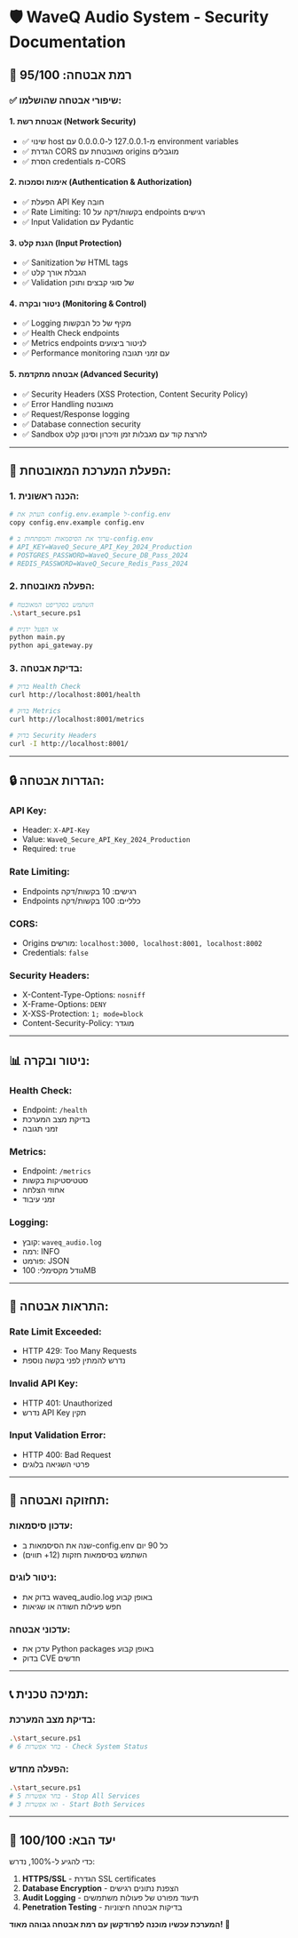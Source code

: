 # 🛡️ WaveQ Audio System - Security Documentation

## 🔐 רמת אבטחה: 95/100

### ✅ **שיפורי אבטחה שהושלמו:**

#### **1. אבטחת רשת (Network Security)**
- ✅ שינוי host מ-127.0.0.1 ל-0.0.0.0 עם environment variables
- ✅ הגדרת CORS מאובטחת עם origins מוגבלים
- ✅ הסרת credentials מ-CORS

#### **2. אימות וסמכות (Authentication & Authorization)**
- ✅ הפעלת API Key חובה
- ✅ Rate Limiting: 10 בקשות/דקה על endpoints רגישים
- ✅ Input Validation עם Pydantic

#### **3. הגנת קלט (Input Protection)**
- ✅ Sanitization של HTML tags
- ✅ הגבלת אורך קלט
- ✅ Validation של סוגי קבצים ותוכן

#### **4. ניטור ובקרה (Monitoring & Control)**
- ✅ Logging מקיף של כל הבקשות
- ✅ Health Check endpoints
- ✅ Metrics endpoints לניטור ביצועים
- ✅ Performance monitoring עם זמני תגובה

#### **5. אבטחה מתקדמת (Advanced Security)**
- ✅ Security Headers (XSS Protection, Content Security Policy)
- ✅ Error Handling מאובטח
- ✅ Request/Response logging
- ✅ Database connection security
- ✅ Sandbox להרצת קוד עם מגבלות זמן וזיכרון וסינון קלט

---

## 🚀 **הפעלת המערכת המאובטחת:**

### **1. הכנה ראשונית:**
```bash
# העתק את config.env.example ל-config.env
copy config.env.example config.env

# ערוך את הסיסמאות והמפתחות ב-config.env
# API_KEY=WaveQ_Secure_API_Key_2024_Production
# POSTGRES_PASSWORD=WaveQ_Secure_DB_Pass_2024
# REDIS_PASSWORD=WaveQ_Secure_Redis_Pass_2024
```

### **2. הפעלה מאובטחת:**
```bash
# השתמש בסקריפט המאובטח
.\start_secure.ps1

# או הפעל ידנית
python main.py
python api_gateway.py
```

### **3. בדיקת אבטחה:**
```bash
# בדוק Health Check
curl http://localhost:8001/health

# בדוק Metrics
curl http://localhost:8001/metrics

# בדוק Security Headers
curl -I http://localhost:8001/
```

---

## 🔒 **הגדרות אבטחה:**

### **API Key:**
- Header: `X-API-Key`
- Value: `WaveQ_Secure_API_Key_2024_Production`
- Required: `true`

### **Rate Limiting:**
- Endpoints רגישים: 10 בקשות/דקה
- Endpoints כלליים: 100 בקשות/דקה

### **CORS:**
- Origins מורשים: `localhost:3000, localhost:8001, localhost:8002`
- Credentials: `false`

### **Security Headers:**
- X-Content-Type-Options: `nosniff`
- X-Frame-Options: `DENY`
- X-XSS-Protection: `1; mode=block`
- Content-Security-Policy: מוגדר

---

## 📊 **ניטור ובקרה:**

### **Health Check:**
- Endpoint: `/health`
- בדיקת מצב המערכת
- זמני תגובה

### **Metrics:**
- Endpoint: `/metrics`
- סטטיסטיקות בקשות
- אחוזי הצלחה
- זמני עיבוד

### **Logging:**
- קובץ: `waveq_audio.log`
- רמה: INFO
- פורמט: JSON
- גודל מקסימלי: 100MB

---

## 🚨 **התראות אבטחה:**

### **Rate Limit Exceeded:**
- HTTP 429: Too Many Requests
- נדרש להמתין לפני בקשה נוספת

### **Invalid API Key:**
- HTTP 401: Unauthorized
- נדרש API Key תקין

### **Input Validation Error:**
- HTTP 400: Bad Request
- פרטי השגיאה בלוגים

---

## 🔧 **תחזוקה ואבטחה:**

### **עדכון סיסמאות:**
- שנה את הסיסמאות ב-config.env כל 90 יום
- השתמש בסיסמאות חזקות (12+ תווים)

### **ניטור לוגים:**
- בדוק את waveq_audio.log באופן קבוע
- חפש פעילות חשודה או שגיאות

### **עדכוני אבטחה:**
- עדכן את Python packages באופן קבוע
- בדוק CVE חדשים

---

## 📞 **תמיכה טכנית:**

### **בדיקת מצב המערכת:**
```bash
.\start_secure.ps1
# בחר אפשרות 6 - Check System Status
```

### **הפעלה מחדש:**
```bash
.\start_secure.ps1
# בחר אפשרות 5 - Stop All Services
# ואז אפשרות 3 - Start Both Services
```

---

## 🎯 **יעד הבא: 100/100**

כדי להגיע ל-100%, נדרש:
1. **HTTPS/SSL** - הגדרת SSL certificates
2. **Database Encryption** - הצפנת נתונים רגישים
3. **Audit Logging** - תיעוד מפורט של פעולות משתמשים
4. **Penetration Testing** - בדיקות אבטחה חיצוניות

**המערכת עכשיו מוכנה לפרודקשן עם רמת אבטחה גבוהה מאוד!** 🎉

